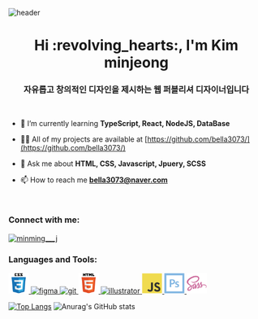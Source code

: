 ![header](https://capsule-render.vercel.app/api?text=WebDesignPublisher&animation=fadeIn&color=0:eeaeca,100:94bbe9)
<h1 align="center">Hi :revolving_hearts:, I'm Kim minjeong</h1>
<h3 align="center">자유롭고 창의적인 디자인을 제시하는 웹 퍼블리셔 디자이너입니다</h3>


<p><br></p>

- 🌱 I’m currently learning **TypeScript, React, NodeJS, DataBase**

- 👨‍💻 All of my projects are available at [https://github.com/bella3073/](https://github.com/bella3073/)

- 💬 Ask me about **HTML, CSS, Javascript, Jpuery, SCSS**

- 📫 How to reach me **bella3073@naver.com**

<p><br></p>

<h3 align="left">Connect with me:</h3>
<p align="left">
<a href="https://instagram.com/minming___j" target="blank"><img align="center" src="https://raw.githubusercontent.com/rahuldkjain/github-profile-readme-generator/master/src/images/icons/Social/instagram.svg" alt="minming___j" height="30" width="40" /></a>
</p>

<h3 align="left">Languages and Tools:</h3>
<p align="left"> <a href="https://www.w3schools.com/css/" target="_blank" rel="noreferrer"> <img src="https://raw.githubusercontent.com/devicons/devicon/master/icons/css3/css3-original-wordmark.svg" alt="css3" width="40" height="40"/> </a> <a href="https://www.figma.com/" target="_blank" rel="noreferrer"> <img src="https://www.vectorlogo.zone/logos/figma/figma-icon.svg" alt="figma" width="40" height="40"/> </a> <a href="https://git-scm.com/" target="_blank" rel="noreferrer"> <img src="https://www.vectorlogo.zone/logos/git-scm/git-scm-icon.svg" alt="git" width="40" height="40"/> </a> <a href="https://www.w3.org/html/" target="_blank" rel="noreferrer"> <img src="https://raw.githubusercontent.com/devicons/devicon/master/icons/html5/html5-original-wordmark.svg" alt="html5" width="40" height="40"/> </a> <a href="https://www.adobe.com/in/products/illustrator.html" target="_blank" rel="noreferrer"> <img src="https://www.vectorlogo.zone/logos/adobe_illustrator/adobe_illustrator-icon.svg" alt="illustrator" width="40" height="40"/> </a> <a href="https://developer.mozilla.org/en-US/docs/Web/JavaScript" target="_blank" rel="noreferrer"> <img src="https://raw.githubusercontent.com/devicons/devicon/master/icons/javascript/javascript-original.svg" alt="javascript" width="40" height="40"/> </a> <a href="https://www.photoshop.com/en" target="_blank" rel="noreferrer"> <img src="https://raw.githubusercontent.com/devicons/devicon/master/icons/photoshop/photoshop-line.svg" alt="photoshop" width="40" height="40"/> </a> <a href="https://sass-lang.com" target="_blank" rel="noreferrer"> <img src="https://raw.githubusercontent.com/devicons/devicon/master/icons/sass/sass-original.svg" alt="sass" width="40" height="40"/> </a> </p>


[![Top Langs](https://github-readme-stats.vercel.app/api/top-langs/?username=bella3073)](https://github.com/anuraghazra/github-readme-stats)
![Anurag's GitHub stats](https://github-readme-stats.vercel.app/api?username=bella3073&theme=transparent&show_icons=true)
